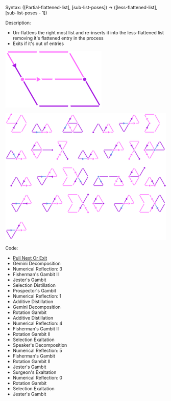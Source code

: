 Syntax:
(\[Partial-flattened-list], \[sub-list-poses]) -> (\[less-flattened-list], \[sub-list-poses - 1])

Description:
* Un-flattens the right most list and re-inserts it into the less-flattened list removing it's flattened entry in the process
* Exits if it's out of entries


![](../../Images/Un-Flatten%20Next%20Sublist%20Pattern.png)



![](../../Images/Un-Flatten%20Next%20Sublist%20Code.png)

Code:
* [Pull Next Or Exit](../Pull%20Next%20Or%20Exit.md)
* Gemini Decomposition
* Numerical Reflection: 3
* Fisherman's Gambit II
* Jester's Gambit
* Selection Distillation
* Prospector's Gambit
* Numerical Reflection: 1
* Additive Distillation
* Gemini Decomposition
* Rotation Gambit
* Additive Distillation
* Numerical Reflection: 4
* Fisherman's Gambit II
* Rotation Gambit II
* Selection Exaltation
* Speaker's Decomposition
* Numerical Reflection: 5
* Fisherman's Gambit
* Rotation Gambit II
* Jester's Gambit
* Surgeon's Exaltation
* Numerical Reflection: 0
* Rotation Gambit
* Selection Exaltation
* Jester's Gambit






